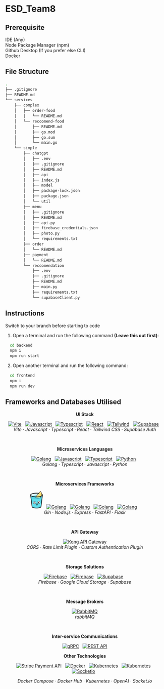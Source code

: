 # ESD_Team8

## Prerequisite
IDE (Any) <br>
Node Package Manager (npm) <br>
Github Desktop (If you prefer else CLI) <br>
Docker <br>

## File Structure
```bash
.
├── .gitignore
├── README.md
└── services
    ├── complex
    │   ├── order-food
    │   │   └── README.md
    │   └── reccomend-food
    │       ├── README.md
    │       ├── go.mod
    │       ├── go.sum
    │       └── main.go
    └── simple
        ├── chatgpt
        │   ├── .env
        │   ├── .gitignore
        │   ├── README.md
        │   ├── api
        │   ├── index.js
        │   ├── model
        │   ├── package-lock.json
        │   ├── package.json
        │   └── util
        ├── menu
        │   ├── .gitignore
        │   ├── README.md
        │   ├── api.py
        │   ├── firebase_credentials.json
        │   ├── photo.py
        │   └── requirements.txt
        ├── order
        │   └── README.md
        ├── payment
        │   └── README.md
        └── reccomendation
            ├── .env
            ├── .gitignore
            ├── README.md
            ├── main.py
            ├── requirements.txt
            └── supabaseClient.py

```

## Instructions

Switch to your branch before starting to code <br>

1. Open a terminal and run the following command <b>(Leave this out first)</b>:
```bash
  cd backend
  npm i
  npm run start
```
2. Open another terminal and run the following command:
```bash
  cd frontend
  npm i
  npm run dev
```

## Frameworks and Databases Utilised

<p align="center"><strong>UI Stack</strong></p>
<p align="center">
<a href="https://www.python.org/"><img src="https://upload.wikimedia.org/wikipedia/commons/f/f1/Vitejs-logo.svg" alt="Vite" height="40"/></a>&nbsp;&nbsp;
<a href="https://www.python.org/"><img src="https://upload.wikimedia.org/wikipedia/commons/6/6a/JavaScript-logo.png" alt="Javascript" height="40"/></a>&nbsp;&nbsp;
<a href="https://www.typescriptlang.org/"><img src="https://upload.wikimedia.org/wikipedia/commons/thumb/4/4c/Typescript_logo_2020.svg/1200px-Typescript_logo_2020.svg.png" alt="Typescript" height="40"/></a>&nbsp;&nbsp;
<a href="https://go.dev/"><img src="https://upload.wikimedia.org/wikipedia/commons/a/a7/React-icon.svg" alt="React" width="40"/></a>&nbsp;&nbsp;
<a href="https://www.python.org/"><img src="https://upload.wikimedia.org/wikipedia/commons/d/d5/Tailwind_CSS_Logo.svg" alt="Tailwind" height="30"/></a>&nbsp;&nbsp;
<a href="https://www.postgresql.org/"><img src="https://www.vectorlogo.zone/logos/supabase/supabase-icon.svg" alt="Supabase" height="40"/></a>&nbsp;&nbsp;
<br>
<i>Vite · Javascript · Typescript · React · Tailwind CSS · Supabase Auth</i>
</p>
<br>

<p align="center"><strong>Microservices Languages</strong></p>
<p align="center">
<a href="https://go.dev/"><img src="https://upload.wikimedia.org/wikipedia/commons/0/05/Go_Logo_Blue.svg" alt="Golang" width="80"/></a>&nbsp;&nbsp;
<a href="https://www.python.org/"><img src="https://upload.wikimedia.org/wikipedia/commons/6/6a/JavaScript-logo.png" alt="Javascript" height="40"/></a>&nbsp;&nbsp;
<a href="https://www.typescriptlang.org/"><img src="https://upload.wikimedia.org/wikipedia/commons/thumb/4/4c/Typescript_logo_2020.svg/1200px-Typescript_logo_2020.svg.png" alt="Typescript" height="40"/></a>&nbsp;&nbsp;
<a href="https://www.python.org/"><img src="https://upload.wikimedia.org/wikipedia/commons/thumb/c/c3/Python-logo-notext.svg/1024px-Python-logo-notext.svg.png" alt="Python" height="40"/></a>&nbsp;&nbsp;
<br>
<i>Golang · Typescript · Javascript · Python</i>
</p>
<br>

<p align="center"><strong>Microservices Frameworks</strong></p>
<p align="center">
<a href="https://go.dev/"><img src="https://raw.githubusercontent.com/gin-gonic/logo/master/color.png" alt="Golang" width="40"/></a>&nbsp;&nbsp;
<a href="https://go.dev/"><img src="https://upload.wikimedia.org/wikipedia/commons/d/d9/Node.js_logo.svg" alt="Golang" width="70"/></a>&nbsp;&nbsp;
<a href="https://go.dev/"><img src="https://upload.wikimedia.org/wikipedia/commons/6/64/Expressjs.png" alt="Golang" width="100"/></a>&nbsp;&nbsp;
<a href="https://go.dev/"><img src="https://upload.wikimedia.org/wikipedia/commons/1/1a/FastAPI_logo.svg" alt="Golang" width="120"/></a>&nbsp;&nbsp;
<a href="https://go.dev/"><img src="https://upload.wikimedia.org/wikipedia/commons/3/3c/Flask_logo.svg" alt="Golang" width="100"/></a>&nbsp;&nbsp;
<br>
<i>Gin · Node.js · Express · FastAPI · Flask</i>
</p>
<br>

<p align="center"><strong>API Gateway</strong></p>
<p align="center">
<a href="https://konghq.com/"><img src="https://konghq.com/wp-content/uploads/2018/08/kong-combination-mark-color-256px.png" alt="Kong API Gateway" width="88"/></a>
<br>
<i>CORS · Rate Limit Plugin · Custom Authentication Plugin</i>
</p>
<br>  

<p align="center"><strong>Storage Solutions</strong></p>  
<p align="center">
<!-- <a href="https://www.postgresql.org/"><img src="https://upload.wikimedia.org/wikipedia/commons/2/29/Postgresql_elephant.svg" alt="PostgreSQL" height="50"/></a>&nbsp;&nbsp;
<a href="https://redis.com/"><img src="https://redis.com/wp-content/themes/wpx/assets/images/logo-redis.svg?auto=webp&quality=85,75&width=120" alt="Redis" width="88"/></a>&nbsp;&nbsp;
<a href="https://aws.amazon.com/s3/"><img src="https://upload.wikimedia.org/wikipedia/commons/1/1d/AmazonWebservices_Logo.svg" alt="S3" height="40"/></a>&nbsp;&nbsp; -->
<a href="https://www.postgresql.org/"><img src="https://upload.wikimedia.org/wikipedia/commons/3/37/Firebase_Logo.svg" alt="Firebase" height="40"/></a>&nbsp;&nbsp;
<a href="https://www.postgresql.org/"><img src="https://upload.wikimedia.org/wikipedia/commons/5/51/Google_Cloud_logo.svg" alt="Firebase" height="30"/></a>&nbsp;&nbsp;
<a href="https://www.postgresql.org/"><img src="https://www.vectorlogo.zone/logos/supabase/supabase-ar21~bgwhite.svg" alt="Supabase" height="65"/></a>&nbsp;&nbsp;
<br>
<!-- <i>postgreSQL · Redis · S3</i> -->
<i>Firebase · Google Cloud Storage · Supabase</i>
</p>
<br> 

<p align="center"><strong>Message Brokers</strong></p>
<p align="center">
<a href="https://www.rabbitmq.com/"><img src="https://upload.wikimedia.org/wikipedia/commons/thumb/7/71/RabbitMQ_logo.svg/2560px-RabbitMQ_logo.svg.png" alt="RabbitMQ" width="100"/></a>
<br>
<i>rabbitMQ</i>
</p>
<br> 

<p align="center"><strong>Inter-service Communications</strong></p>
<p align="center">
<a href="https://grpc.io/"><img src="https://grpc.io/img/logos/grpc-icon-color.png" alt="gRPC" height="60"/></a>&nbsp;&nbsp;
<a href="https://restfulapi.net/"><img src="https://keenethics.com/wp-content/uploads/2022/01/rest-api-1.svg" alt="REST API" height="40"/></a>
</p> 

<p align="center"><strong>Other Technologies</strong></p>
<p align="center">
<a href="https://stripe.com/en-gb-sg"><img src="https://upload.wikimedia.org/wikipedia/commons/thumb/b/ba/Stripe_Logo%2C_revised_2016.svg/1280px-Stripe_Logo%2C_revised_2016.svg.png" alt="Stripe Payment API" height="40"/></a>&nbsp;&nbsp;
<a href="https://www.docker.com/"><img src="https://www.docker.com/wp-content/uploads/2022/03/horizontal-logo-monochromatic-white.png" alt="Docker" height="30"/></a>&nbsp;&nbsp;
<a href="https://kubernetes.io/"><img src="https://upload.wikimedia.org/wikipedia/commons/6/67/Kubernetes_logo.svg" alt="Kubernetes" height="40"/></a>&nbsp;&nbsp;
<a href="https://kubernetes.io/"><img src="https://upload.wikimedia.org/wikipedia/commons/4/4d/OpenAI_Logo.svg" alt="Kubernetes" height="40"/></a>&nbsp;&nbsp;
<a href="https://kubernetes.io/"><img src="http://upload.wikimedia.org/wikipedia/commons/9/96/Socket-io.svg" alt="Socketio" height="40"/></a>&nbsp;&nbsp;
</p>
<p align="center">
<i>Docker Compose · Docker Hub · Kubernetes · OpenAI · Socket.io</i>
</p>
<br>  
